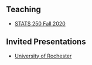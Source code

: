 ## Teaching

- [STATS 250 Fall 2020](/250fa20-slides)

## Invited Presentations

- [University of Rochester](/talk-urmc-2021/index.html)
